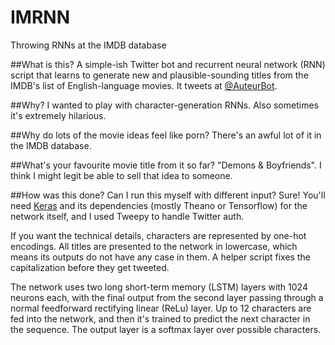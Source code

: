 # IMRNN
Throwing RNNs at the IMDB database

##What is this?
A simple-ish Twitter bot and recurrent neural network (RNN) script that learns to generate new and plausible-sounding titles from the IMDB's list of English-language movies. It tweets at [@AuteurBot](https://twitter.com/AuteurBot).

##Why?
I wanted to play with character-generation RNNs. Also sometimes it's extremely hilarious.

##Why do lots of the movie ideas feel like porn?
There's an awful lot of it in the IMDB database.

##What's your favourite movie title from it so far?
"Demons & Boyfriends". I think I might legit be able to sell that idea to someone.

##How was this done? Can I run this myself with different input?
Sure! You'll need [Keras](http://keras.io/#installation) and its dependencies (mostly Theano or Tensorflow) for the network itself, and I used Tweepy to handle Twitter auth.

If you want the technical details, characters are represented by one-hot encodings. All titles are presented to the network in lowercase, which means its outputs do not have any case in them. A helper script fixes the capitalization before they get tweeted.

The network uses two long short-term memory (LSTM) layers with 1024 neurons each, with the final output from the second layer passing through a normal feedforward rectifying linear (ReLu) layer. Up to 12 characters are fed into the network, and then it's trained to predict the next character in the sequence. The output layer is a softmax layer over possible characters.
